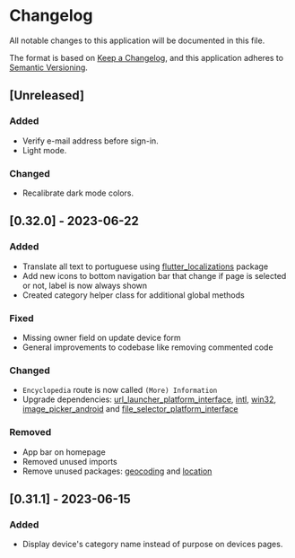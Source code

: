 <!---
SPDX-License-Identifier: AGPL-3.0-or-later

Copyright (c) 2023 Nelson Vieira

@author Nelson Vieira <2080511@student.uma.pt>
@license AGPL-3.0 <https://www.gnu.org/licenses/agpl-3.0.txt>
--->
# Changelog

All notable changes to this application will be documented in this file.

The format is based on [Keep a Changelog](https://keepachangelog.com/en/1.0.0/),
and this application adheres to [Semantic Versioning](https://semver.org/spec/v2.0.0.html).

## [Unreleased]

### Added

- Verify e-mail address before sign-in.
- Light mode.

### Changed

- Recalibrate dark mode colors.

## [0.32.0] - 2023-06-22

### Added

- Translate all text to portuguese using [flutter_localizations](https://api.flutter.dev/flutter/flutter_localizations/flutter_localizations-library.html) package
- Add new icons to bottom navigation bar that change if page is selected or not, label is now always shown
- Created category helper class for additional global methods

### Fixed

- Missing owner field on update device form
- General improvements to codebase like removing commented code

### Changed

- `Encyclopedia` route is now called `(More) Information`
- Upgrade dependencies: [url_launcher_platform_interface](https://github.com/flutter/packages/tree/main/packages/url_launcher/url_launcher_platform_interface), [intl](https://pub.dev/packages/intl), [win32](https://pub.dev/packages/win32), [image_picker_android](https://pub.dev/packages/image_picker_android) and [file_selector_platform_interface](https://github.com/flutter/packages/tree/main/packages/image_picker/image_picker_platform_interface)

### Removed

- App bar on homepage
- Removed unused imports
- Remove unused packages: [geocoding](https://pub.dev/packages/geocoding) and [location](https://pub.dev/packages/location)

## [0.31.1] - 2023-06-15

### Added

- Display device's category name instead of purpose on devices pages.

<!-- ### Fixed -->

<!-- ### Changed -->

<!-- ### Security -->

<!-- ### Deprecated -->

<!-- ### Removed -->
